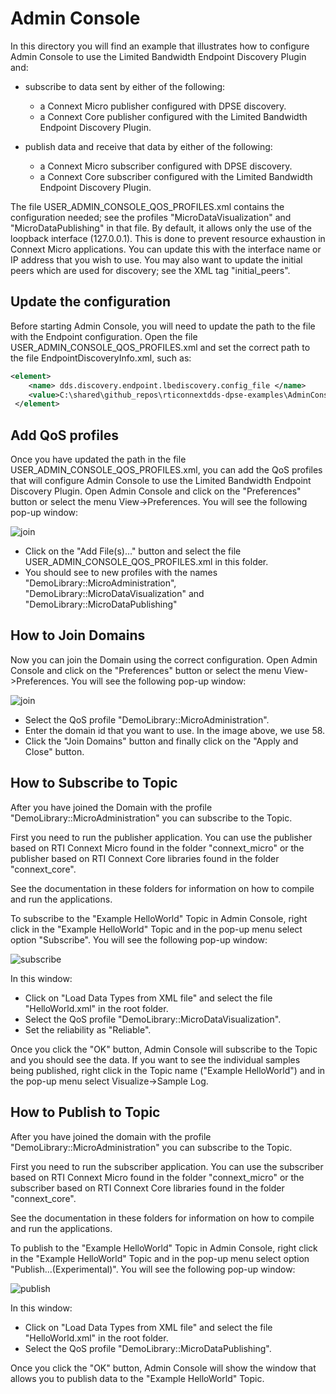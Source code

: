 # Admin Console

In this directory you will find an example that illustrates how to
configure Admin Console to use the Limited Bandwidth Endpoint 
Discovery Plugin and:

 - subscribe to data sent by either of the following:
   - a Connext Micro publisher configured with DPSE discovery.
   - a Connext Core publisher configured with the Limited Bandwidth
     Endpoint Discovery Plugin.

 - publish data and receive that data by either of the following:
   - a Connext Micro subscriber configured with DPSE discovery.
   - a Connext Core subscriber configured with the Limited Bandwidth
     Endpoint Discovery Plugin.

The file USER_ADMIN_CONSOLE_QOS_PROFILES.xml contains the configuration needed;
see the profiles "MicroDataVisualization" and "MicroDataPublishing" in that file.
By default, it allows only the use of the loopback interface (127.0.0.1). This 
is done to prevent resource exhaustion in Connext Micro applications. You can 
update this with the interface name or IP address that you wish to use. You may 
also want to update the initial peers which are used for discovery; see the XML
tag "initial_peers".

## Update the configuration

Before starting Admin Console, you will need to update the path to the file with the
Endpoint configuration. Open the file USER_ADMIN_CONSOLE_QOS_PROFILES.xml and set
the correct path to the file EndpointDiscoveryInfo.xml, such as:

```xml
<element>
    <name> dds.discovery.endpoint.lbediscovery.config_file </name>
    <value>C:\shared\github_repos\rticonnextdds-dpse-examples\AdminConsole\LBEDAdminConsole.xml</value>
 </element>
```

## Add QoS profiles

Once you have updated the path in the file USER_ADMIN_CONSOLE_QOS_PROFILES.xml,
you can add the QoS profiles that will configure Admin Console to use the 
Limited Bandwidth Endpoint Discovery Plugin. Open Admin Console and click on 
the "Preferences" button or select the menu View->Preferences. You will see the 
following pop-up window:

![join](img/add_qos.jpg)

- Click on the "Add File(s)..." button and select the file
  USER_ADMIN_CONSOLE_QOS_PROFILES.xml in this folder.
- You should see to new profiles with the names "DemoLibrary::MicroAdministration", 
  "DemoLibrary::MicroDataVisualization" and "DemoLibrary::MicroDataPublishing" 

## How to Join Domains

Now you can join the Domain using the correct configuration. Open Admin Console
and click on the "Preferences" button or select the menu View->Preferences. You
will see the following pop-up window:

![join](img/join_domain.jpg)

- Select the QoS profile "DemoLibrary::MicroAdministration".
- Enter the domain id that you want to use. In the image above, we use 58.
- Click the "Join Domains" button and finally click on the "Apply and Close"
  button.

## How to Subscribe to Topic

After you have joined the Domain with the profile "DemoLibrary::MicroAdministration"
you can subscribe to the Topic.

First you need to run the publisher application. You can use the publisher
based on RTI Connext Micro found in the folder "connext_micro" or the
publisher based on RTI Connext Core libraries found in the folder
"connext_core".

See the documentation in these folders for information on how to compile 
and run the applications.

To subscribe to the "Example HelloWorld" Topic in Admin Console, right
click in the "Example HelloWorld" Topic and in the pop-up menu select option
"Subscribe". You will see the following pop-up window:

![subscribe](img/subscribe.jpg)

In this window:

- Click on "Load Data Types from XML file" and select the file "HelloWorld.xml"
  in the root folder.
- Select the QoS profile "DemoLibrary::MicroDataVisualization".
- Set the reliability as "Reliable".

Once you click the "OK" button, Admin Console will subscribe to the Topic and
you should see the data. If you want to see the individual samples being published,
right click in the Topic name ("Example HelloWorld") and in the pop-up menu
select Visualize->Sample Log.

## How to Publish to Topic

After you have joined the domain with the profile "DemoLibrary::MicroAdministration"
you can subscribe to the Topic.

First you need to run the subscriber application. You can use the subscriber based 
on RTI Connext Micro found in the folder "connext_micro" or the
subscriber based on RTI Connext Core libraries found in the folder
"connext_core".

See the documentation in these folders for information on how to compile 
and run the applications.

To publish to the "Example HelloWorld" Topic in Admin Console, right
click in the "Example HelloWorld" Topic and in the pop-up menu select option
"Publish...(Experimental)". You will see the following pop-up window:

![publish](img/publish.jpg)

In this window:

- Click on "Load Data Types from XML file" and select the file "HelloWorld.xml"
  in the root folder.
- Select the QoS profile "DemoLibrary::MicroDataPublishing".

Once you click the "OK" button, Admin Console will show the window that allows you
to publish data to the "Example HelloWorld" Topic.

